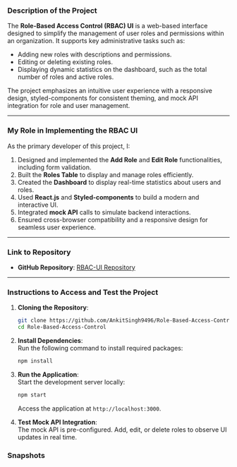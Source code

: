 ### **Description of the Project**  
The **Role-Based Access Control (RBAC) UI** is a web-based interface designed to simplify the management of user roles and permissions within an organization. It supports key administrative tasks such as:  
- Adding new roles with descriptions and permissions.  
- Editing or deleting existing roles.  
- Displaying dynamic statistics on the dashboard, such as the total number of roles and active roles.  

The project emphasizes an intuitive user experience with a responsive design, styled-components for consistent theming, and mock API integration for role and user management.  

---

### **My Role in Implementing the RBAC UI**  
As the primary developer of this project, I:  
1. Designed and implemented the **Add Role** and **Edit Role** functionalities, including form validation.  
2. Built the **Roles Table** to display and manage roles efficiently.  
3. Created the **Dashboard** to display real-time statistics about users and roles.  
4. Used **React.js** and **Styled-components** to build a modern and interactive UI.  
5. Integrated **mock API** calls to simulate backend interactions.  
6. Ensured cross-browser compatibility and a responsive design for seamless user experience.  

---

### **Link to Repository**  
- **GitHub Repository**: [RBAC-UI Repository](https://github.com/AnkitSingh9496/Role-Based-Access-Control)  

---

### **Instructions to Access and Test the Project**  
1. **Cloning the Repository**:  
   ```bash
   git clone https://github.com/AnkitSingh9496/Role-Based-Access-Control
   cd Role-Based-Access-Control
   ```

2. **Install Dependencies**:  
   Run the following command to install required packages:  
   ```bash
   npm install
   ```

3. **Run the Application**:  
   Start the development server locally:  
   ```bash
   npm start
   ```
   Access the application at `http://localhost:3000`.

4. **Test Mock API Integration**:  
   The mock API is pre-configured. Add, edit, or delete roles to observe UI updates in real time.  

### **Snapshots**  

